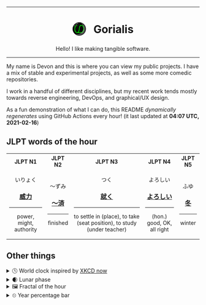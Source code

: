 ***

<h1 align="center">
<sub>
    <img src="readme/resources/avatar.png" height="36">
</sub>
&nbsp;
Gorialis
</h1>
<p align="center">
Hello! I like making tangible software.
</p>

***

My name is Devon and this is where you can view my public projects. I have a mix of stable and experimental projects, as well as some more comedic repositories.

I work in a handful of different disciplines, but my recent work tends mostly towards reverse engineering, DevOps, and graphical/UX design.

As a fun demonstration of what I can do, this README *dynamically regenerates* using GitHub Actions every hour! (it last updated at **04:07 UTC, 2021-02-16**)

<h2>JLPT words of the hour</h2>
<table>
    <tr>
        <th>JLPT N1</th>
        <th>JLPT N2</th>
        <th>JLPT N3</th>
        <th>JLPT N4</th>
        <th>JLPT N5</th>
    </tr>
    <tr>
        <td>
            <p align="center">いりょく</p>
            <h3 align="center"><b><a href="https://jisho.org/search/%E5%A8%81%E5%8A%9B">威力</a></b></h3>
            <hr>
            <p align="center">power,<wbr> might,<wbr> authority</p>
        </td>
        <td>
            <p align="center">～ずみ</p>
            <h3 align="center"><b><a href="https://jisho.org/search/%EF%BD%9E%E6%B8%88">～済</a></b></h3>
            <hr>
            <p align="center">finished</p>
        </td>
        <td>
            <p align="center">つく</p>
            <h3 align="center"><b><a href="https://jisho.org/search/%E5%B0%B1%E3%81%8F">就く</a></b></h3>
            <hr>
            <p align="center">to settle in (place),<wbr> to take (seat position),<wbr> to study (under teacher)</p>
        </td>
        <td>
            <p align="center">よろしい</p>
            <h3 align="center"><b><a href="https://jisho.org/search/%E3%82%88%E3%82%8D%E3%81%97%E3%81%84">よろしい</a></b></h3>
            <hr>
            <p align="center">(hon.) good,<wbr> OK,<wbr> all right</p>
        </td>
        <td>
            <p align="center">ふゆ</p>
            <h3 align="center"><b><a href="https://jisho.org/search/%E5%86%AC">冬</a></b></h3>
            <hr>
            <p align="center">winter</p>
        </td>
    </tr>
</table>

<h2>Other things</h2>
<details>
<summary>🕓  World clock inspired by <a href="https://xkcd.com/now">XKCD now</a></summary>

> <img src="generated/now.png" width="512">

</details>
<details>
<summary>🌒 Lunar phase</summary>

The moon is approximately 17.05% through its phase (Waxing Crescent).

</details>
<details>
<summary>&#x1f5bc; Fractal of the hour</summary>

> <img src="generated/fractal.png" width="512">

</details>
<details>
<summary>&#x23f2; Year percentage bar</summary>
<pre><code>2021 [██▁▁▁▁▁▁▁▁▁▁▁▁▁▁▁▁▁▁] 12.65%</code></pre>
</details>
